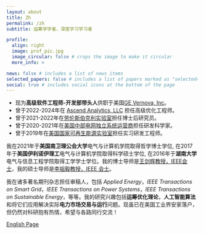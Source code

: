 ```yaml
---
layout: about
title: Zh
permalink: /zh
subtitle: 运筹学学者，深度学习学习者

profile:
  align: right
  image: prof_pic.jpg
  image_circular: false # crops the image to make it circular
  more_info: >

news: false # includes a list of news items
selected_papers: false # includes a list of papers marked as "selected={true}"
social: true # includes social icons at the bottom of the page
---
```


- 现为**高级软件工程师-开发部带头人**供职于美国[GE Vernova, Inc](https://www.gevernova.com/software/products/gridos/energy-markets-software)。
- 曾于2022-2024年在 [Ascend Analytics, LLC](https://www.ascendanalytics.com/) 担任高级优化工程师。
- 曾于2021-2022年在[劳伦斯伯克利实验室](https://emp.lbl.gov/)担任博士后研究员。
- 曾于2020-2021年在[美国中部电网独立系统运营商](https://www.misoenergy.org/)担任研发科学家。
- 曾于2019年在[美国国家可再生能源实验室](https://www.nrel.gov/grid/)担任实习研发工程师。

我在2021年于**美国南卫理公会大学**电气与计算机学院取得哲学博士学位, 在2017年于**美国伊利诺伊理工**电气与计算机学院取得科学硕士学位, 在2016年于**湖南大学**电气与信息工程学院取得工学学士学位。我的博士导师是[王剑辉教授，IEEE会士](https://sites.google.com/site/eejhwang/)，我的硕士导师是[李祖毅教授，IEEE 会士](https://person.zju.edu.cn/lizuyi)。

我在诸多著名期刊杂志担任审稿人，包括 *Applied Energy*，*IEEE Transactions on Smart Grid*，*IEEE Transactions on Power Systems*，*IEEE Transactions on Sustainable Energy*，等等。我的研究兴趣包括**运筹优化理论**，**人工智能算法**和将它们应用解决实际**电力市场交易与运行**问题。现虽已在美国工业界安家落户，但仍然对科研抱有热情，希望与各路同行交流！

<a href="/" class="fancy-button">English Page</a>

<br/>
